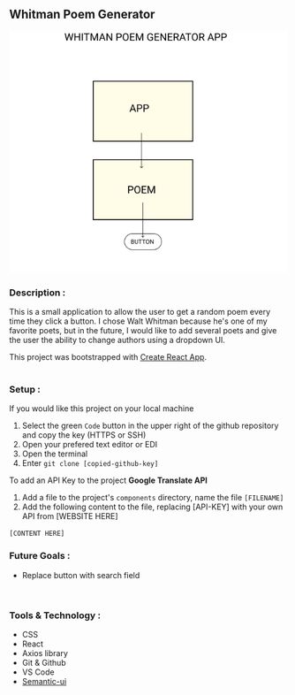 ## Whitman Poem Generator
![component model](./public/component-model.png)


### Description :
This is a small application to allow the user to get a random poem every time they click a button. I chose Walt Whitman because he's one of my favorite poets, but in the future, I would like to add several poets and give the user the ability to change authors using a dropdown UI. 
<br/>

This project was bootstrapped with [Create React App](https://github.com/facebook/create-react-app).  
<br/>  

### Setup :

If you would like this project on your local machine
1. Select the green `Code` button in the upper right of the github repository and copy the key (HTTPS or SSH)
2. Open your prefered text editor or EDI
3. Open the terminal
4. Enter `git clone [copied-github-key]`

To add an API Key to the project
**Google Translate API** 
1. Add a file to the project's `components` directory, name the file `[FILENAME]`
2. Add the following content to the file, replacing [API-KEY] with your own API from [WEBSITE HERE]
```
[CONTENT HERE]

```

### Future Goals :
* Replace button with search field  
<br />  

### Tools & Technology :
* CSS
* React
* Axios library
* Git & Github
* VS Code
* [Semantic-ui](https://semantic-ui.com/views/card.html)  
<br/>
